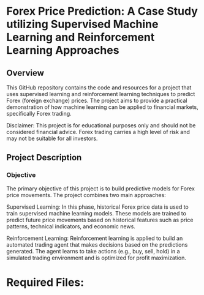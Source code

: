

# Forex Price Prediction: A Case Study utilizing Supervised Machine Learning and Reinforcement Learning Approaches
## Overview
This GitHub repository contains the code and resources for a project that uses supervised learning and reinforcement learning techniques to predict Forex (foreign exchange) prices. The project aims to provide a practical demonstration of how machine learning can be applied to financial markets, specifically Forex trading.

Disclaimer: This project is for educational purposes only and should not be considered financial advice. Forex trading carries a high level of risk and may not be suitable for all investors.

## Project Description
### Objective
The primary objective of this project is to build predictive models for Forex price movements. The project combines two main approaches:

Supervised Learning: In this phase, historical Forex price data is used to train supervised machine learning models. These models are trained to predict future price movements based on historical features such as price patterns, technical indicators, and economic news.

Reinforcement Learning: Reinforcement learning is applied to build an automated trading agent that makes decisions based on the predictions generated. The agent learns to take actions (e.g., buy, sell, hold) in a simulated trading environment and is optimized for profit maximization.

# Required Files:
